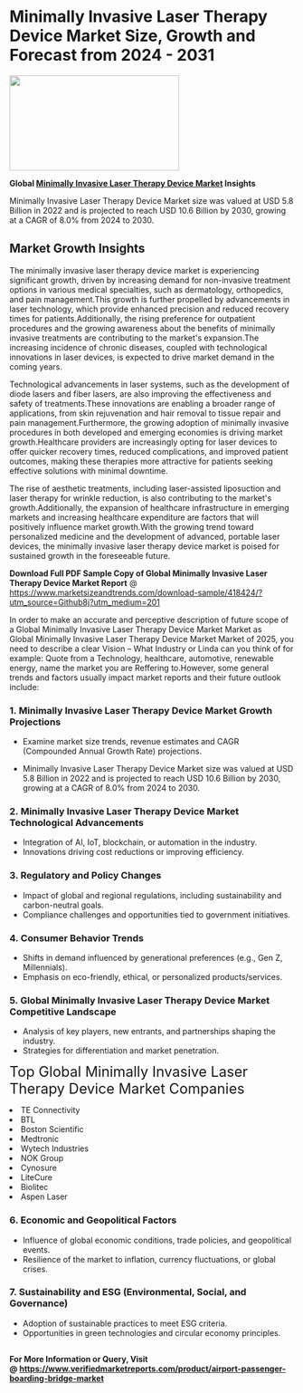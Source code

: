 <H1>Minimally Invasive Laser Therapy Device Market Size, Growth and Forecast from 2024 - 2031</H1><img class="aligncenter size-medium wp-image-584254" src="https://thirdeyenews.in/wp-content/uploads/2024/09/Global-Market-Research-300x168.jpeg" alt="" width="300" height="168" /><p><strong>Global&nbsp;<a href="https://www.marketsizeandtrends.com/download-sample/418424/?utm_source=Github8j?utm_medium=201">Minimally Invasive Laser Therapy Device Market</a> Insights</strong></p><p>Minimally Invasive Laser Therapy Device Market size was valued at USD 5.8 Billion in 2022 and is projected to reach USD 10.6 Billion by 2030, growing at a CAGR of 8.0% from 2024 to 2030.</p><p><h2>Market Growth Insights</h2> <p>The minimally invasive laser therapy device market is experiencing significant growth, driven by increasing demand for non-invasive treatment options in various medical specialties, such as dermatology, orthopedics, and pain management.This growth is further propelled by advancements in laser technology, which provide enhanced precision and reduced recovery times for patients.Additionally, the rising preference for outpatient procedures and the growing awareness about the benefits of minimally invasive treatments are contributing to the market's expansion.The increasing incidence of chronic diseases, coupled with technological innovations in laser devices, is expected to drive market demand in the coming years.</p> <p>Technological advancements in laser systems, such as the development of diode lasers and fiber lasers, are also improving the effectiveness and safety of treatments.These innovations are enabling a broader range of applications, from skin rejuvenation and hair removal to tissue repair and pain management.Furthermore, the growing adoption of minimally invasive procedures in both developed and emerging economies is driving market growth.Healthcare providers are increasingly opting for laser devices to offer quicker recovery times, reduced complications, and improved patient outcomes, making these therapies more attractive for patients seeking effective solutions with minimal downtime.</p> <p>The rise of aesthetic treatments, including laser-assisted liposuction and laser therapy for wrinkle reduction, is also contributing to the market's growth.Additionally, the expansion of healthcare infrastructure in emerging markets and increasing healthcare expenditure are factors that will positively influence market growth.With the growing trend toward personalized medicine and the development of advanced, portable laser devices, the minimally invasive laser therapy device market is poised for sustained growth in the foreseeable future.</p> <p><span class=""><strong>Download Full PDF Sample Copy of Global Minimally Invasive Laser Therapy Device Market Report</strong> @ <a href="https://www.marketsizeandtrends.com/download-sample/418424/?utm_source=Github8j?utm_medium=201" target="_blank">https://www.marketsizeandtrends.com/download-sample/418424/?utm_source=Github8j?utm_medium=201</a></span></p><p>In order to make an accurate and perceptive description of future scope of a Global&nbsp;Minimally Invasive Laser Therapy Device Market Market as Global&nbsp;Minimally Invasive Laser Therapy Device Market Market of 2025, you need to describe a clear Vision &ndash; What Industry or Linda can you think of for example: Quote from a Technology, healthcare, automotive, renewable energy, name the market you are Reffering to.However, some general trends and factors usually impact market reports and their future outlook include:</p><h3>1.&nbsp;<strong>Minimally Invasive Laser Therapy Device Market Growth Projections</strong></h3><ul><li>Examine market size trends, revenue estimates and CAGR (Compounded Annual Growth Rate) projections.</li><li><p>Minimally Invasive Laser Therapy Device Market size was valued at USD 5.8 Billion in 2022 and is projected to reach USD 10.6 Billion by 2030, growing at a CAGR of 8.0% from 2024 to 2030.</p></li></ul><h3>2.&nbsp;<strong>Minimally Invasive Laser Therapy Device Market Technological Advancements</strong></h3><ul><li>Integration of AI, IoT, blockchain, or automation in the industry.</li><li>Innovations driving cost reductions or improving efficiency.</li></ul><h3>3.&nbsp;<strong>Regulatory and Policy Changes</strong></h3><ul><li>Impact of global and regional regulations, including sustainability and carbon-neutral goals.</li><li>Compliance challenges and opportunities tied to government initiatives.</li></ul><h3>4.&nbsp;<strong>Consumer Behavior Trends</strong></h3><ul><li>Shifts in demand influenced by generational preferences (e.g., Gen Z, Millennials).</li><li>Emphasis on eco-friendly, ethical, or personalized products/services.</li></ul><h3>5.&nbsp;<strong>Global Minimally Invasive Laser Therapy Device Market Competitive Landscape</strong></h3><ul><li>Analysis of key players, new entrants, and partnerships shaping the industry.</li><li>Strategies for differentiation and market penetration.</li></ul><p data-pm-slice="1 1 []"><span style="color: inherit; font-family: inherit; font-size: 25px;">Top Global Minimally Invasive Laser Therapy Device Market Companies</span></p><div class="" data-test-id=""><p><li>TE Connectivity</li><li> BTL</li><li> Boston Scientific</li><li> Medtronic</li><li> Wytech Industries</li><li> NOK Group</li><li> Cynosure</li><li> LiteCure</li><li> Biolitec</li><li> Aspen Laser</li></p></div><h3>6.&nbsp;<strong>Economic and Geopolitical Factors</strong></h3><ul><li>Influence of global economic conditions, trade policies, and geopolitical events.</li><li>Resilience of the market to inflation, currency fluctuations, or global crises.</li></ul><h3>7.&nbsp;<strong>Sustainability and ESG (Environmental, Social, and Governance)</strong></h3><ul><li>Adoption of sustainable practices to meet ESG criteria.</li><li>Opportunities in green technologies and circular economy principles.</li></ul><h2><strong style="font-size: 14px;">For More Information or Query, Visit @&nbsp;</strong><a style="background-color: #ffffff; font-size: 14px;" href="https://www.marketsizeandtrends.com/report/minimally-invasive-laser-therapy-device-market/" target="_blank">https://www.verifiedmarketreports.com/product/airport-passenger-boarding-bridge-market</a></h2>